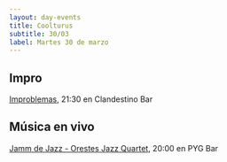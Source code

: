 ```yaml
---
layout: day-events
title: Coolturus
subtitle: 30/03
label: Martes 30 de marzo
---
```


## Impro

[Improblemas](https://instagram.com/clandestino__bar?igshid=mze5rflfmmi4), 21:30 en Clandestino Bar

## Música en vivo

[Jamm de Jazz - Orestes Jazz Quartet](https://instagram.com/pygbar?igshid=v0vxh7zot18p), 20:00 en PYG Bar
